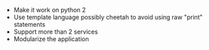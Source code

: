 + Make it work on python 2
+ Use template language possibly cheetah to avoid using raw "print" statements
+ Support more than 2 services
+ Modularize the application
